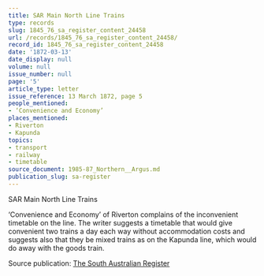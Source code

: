 ```yaml
---
title: SAR Main North Line Trains
type: records
slug: 1845_76_sa_register_content_24458
url: /records/1845_76_sa_register_content_24458/
record_id: 1845_76_sa_register_content_24458
date: '1872-03-13'
date_display: null
volume: null
issue_number: null
page: '5'
article_type: letter
issue_reference: 13 March 1872, page 5
people_mentioned:
- ‘Convenience and Economy’
places_mentioned:
- Riverton
- Kapunda
topics:
- transport
- railway
- timetable
source_document: 1985-87_Northern__Argus.md
publication_slug: sa-register
---
```


SAR Main North Line Trains

‘Convenience and Economy’ of Riverton complains of the inconvenient timetable on the line.  The writer suggests a timetable that would give convenient two trains a day each way without accommodation costs and suggests also that they be mixed trains as on the Kapunda line, which would do away with the goods train.

Source publication: [The South Australian Register](/publications/sa-register/)
